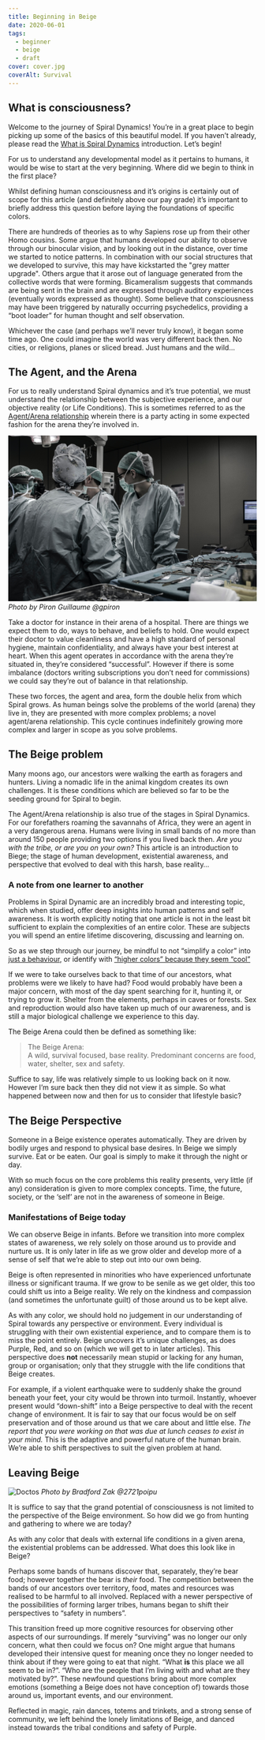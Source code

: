 ```yaml
---
title: Beginning in Beige
date: 2020-06-01
tags:
  - beginner
  - beige
  - draft
cover: cover.jpg
coverAlt: Survival
---
```


## What is consciousness?
Welcome to the journey of Spiral Dynamics! You’re in a great place to begin picking up some of the basics of this beautiful model. If you haven’t already, please read the [What is Spiral Dynamics](https://spirals.blog/articles/what-is-spiral-dynamics) introduction. Let’s begin!

For us to understand any developmental model as it pertains to humans, it would be wise to start at the very beginning. Where did we begin to think in the first place?

Whilst defining human consciousness and it’s origins is certainly out of scope for this article (and definitely above our pay grade) it’s important to briefly address this question before laying the foundations of specific colors.

There are hundreds of theories as to why Sapiens rose up from their other Homo cousins. Some argue that humans developed our ability to observe through our binocular vision, and by looking out in the distance, over time we started to notice patterns. In combination with our social structures that we developed to survive, this may have kickstarted the "grey matter upgrade". Others argue that it arose out of language generated from the collective words that were forming. Bicameralism suggests that commands are being sent in the brain and are expressed through auditory experiences (eventually words expressed as thought). Some believe that consciousness may have been triggered by naturally occurring psychedelics, providing a “boot loader” for human thought and self observation.

Whichever the case (and perhaps we’ll never truly know), it began some time ago. One could imagine the world was very different back then. No cities, or religions, planes or sliced bread. Just humans and the wild…

## The Agent, and the Arena

For us to really understand Spiral dynamics and it’s true potential, we must understand the relationship between the subjective experience, and our objective reality (or Life Conditions). This is sometimes referred to as the [Agent/Arena relationship](https://www.youtube.com/watch?v=39NpjQDtqNw) wherein there is a party acting in some expected fashion for the arena they’re involved in.

![Doctos](doctors.jpg)
*Photo by Piron Guillaume @gpiron*

Take a doctor for instance in their arena of a hospital. There are things we expect them to do, ways to behave, and beliefs to hold. One would expect their doctor to value cleanliness and have a high standard of personal hygiene, maintain confidentiality, and always have your best interest at heart. When this agent operates in accordance with the arena they’re situated in, they’re considered “successful”. However if there is some imbalance (doctors writing subscriptions you don’t need for commissions) we could say they’re out of balance in that relationship.

These two forces, the agent and area, form the double helix from which Spiral grows. As human beings solve the problems of the world (arena) they live in, they are presented with more complex problems; a novel agent/arena relationship. This cycle continues indefinitely growing more complex and larger in scope as you solve problems.

## The Beige problem

Many moons ago, our ancestors were walking the earth as foragers and hunters. Living a nomadic life in the animal kingdom creates its own challenges. It is these conditions which are believed so far to be the seeding ground for Spiral to begin.

The Agent/Arena relationship is also true of the stages in Spiral Dynamics. For our forefathers roaming the savannahs of Africa, they were an agent in a very dangerous arena. Humans were living in small bands of no more than around 150 people providing two options if you lived  back then. *Are you with the tribe, or are you on your own?* This article is an introduction to Biege; the stage of human development, existential awareness, and perspective that evolved to deal with this harsh, base reality…

<div class="disclaimer">

### A note from one learner to another
Problems in Spiral Dynamic are an incredibly broad and interesting topic, which when studied, offer deep insights into human patterns and self awareness. It is worth explicitly noting that one article is not in the least bit sufficient to explain the complexities of an entire color. These are subjects you will spend an entire lifetime discovering, discussing and learning on.

So as we step through our journey, be mindful to not “simplify a color” into [just a behaviour](https://spirals.blog/articles/behaviour-vs-intention/), or identify with [“higher colors” because they seem “cool”](https://spirals.blog/articles/wholearchy/)
</div>

If we were to take ourselves back to that time of our ancestors, what problems were we likely to have had? Food would probably have been a major concern, with most of the day spent searching for it, hunting it, or trying to grow it. Shelter from the elements, perhaps in caves or forests. Sex and reproduction would also have taken up much of our awareness, and is still a major biological challenge we experience to this day.

The Beige Arena could then be defined as something like:

> The Beige Arena:\
> A wild, survival focused, base reality. Predominant concerns are food, water, shelter, sex and safety.

Suffice to say, life was relatively simple to us looking back on it now. However I’m sure back then they did not view it as simple. So what happened between now and then for us to consider that lifestyle basic?

## The Beige Perspective
Someone in a Beige existence operates automatically. They are driven by bodily urges and respond to physical base desires. In Beige we simply survive. Eat or be eaten. Our goal is simply to make it through the night or day.

With so much focus on the core problems this reality presents, very little (if any) consideration is given to more complex concepts. Time, the future, society, or the ‘self’ are not in the awareness of someone in Beige.

### Manifestations of Beige today
We can observe Beige in infants. Before we transition into more complex states of awareness, we rely solely on those around us to provide and nurture us. It is only later in life as we grow older and develop more of a sense of self that we’re able to step out into our own being.

Beige is often represented in minorities who have experienced unfortunate illness or significant trauma. If we grow to be senile as we get older, this too could shift us into a Beige reality. We rely on the kindness and compassion (and sometimes the unfortunate guilt) of those around us to be kept alive.

As with any color, we should hold no judgement in our understanding of Spiral towards any perspective or environment. Every individual is struggling with their own existential experience, and to compare them is to miss the point entirely. Beige uncovers it’s unique challenges, as does Purple, Red, and so on (which we will get to in later articles). This perspective does **not** necessarily mean stupid or lacking for any human, group or organisation; only that they struggle with the life conditions that Beige creates.

For example, if a violent earthquake were to suddenly shake the ground beneath your feet, your city would be thrown into turmoil. Instantly, whoever present would “down-shift” into a Beige perspective to deal with the recent change of environment. It is fair to say that our focus would be on self preservation and of those around us that we care about and little else. *The report that you were working on that was due at lunch ceases to exist in your mind.* This is the adaptive and powerful nature of the human brain. We’re able to shift perspectives to suit the given problem at hand.

## Leaving Beige

![Doctos](tribe.jpg)
*Photo by Bradford Zak @2721poipu*

It is suffice to say that the grand potential of consciousness is not limited to the perspective of the Beige environment. So how did we go from hunting and gathering to where we are today?

As with any color that deals with external life conditions in a given arena, the existential problems can be addressed. What does this look like in Beige?

Perhaps some bands of humans discover that, separately, they’re bear food; however together the bear is *their* food. The competition between the bands of our ancestors over territory, food, mates and resources was realised to be harmful to all involved. Replaced with a newer perspective of the possibilities of forming larger tribes, humans began to shift their perspectives to “safety in numbers”.

This transition freed up more cognitive resources for observing other aspects of our surroundings. If merely “surviving” was no longer our only concern, what then could we focus on? One might argue that humans developed their intensive quest for meaning once they no longer needed to think about if they were going to eat that night. “What **is** this place we all seem to be in?”. “Who are the people that I’m living with and what are they motivated by?”. These newfound questions bring about more complex emotions (something a Beige does not have conception of) towards those around us, important events, and our environment.

Reflected in magic, rain dances, totems and trinkets, and a strong sense of community, we left behind the lonely limitations of Beige, and danced instead towards the tribal conditions and safety of Purple.
